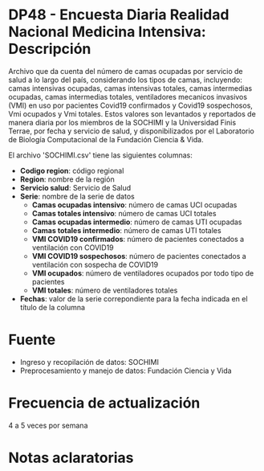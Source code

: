 # DP48 - Encuesta Diaria Realidad Nacional Medicina Intensiva: Descripción
Archivo que da cuenta del número de camas ocupadas por servicio de salud a lo largo del país, considerando los tipos de 
camas, incluyendo: camas intensivas ocupadas, camas intensivas totales, camas intermedias ocupadas, camas intermedias 
totales, ventiladores mecanicos invasivos (VMI) en uso por pacientes Covid19 confirmados y Covid19 sospechosos, Vmi 
ocupados y Vmi totales. Estos valores son levantados y reportados de manera diaria por los miembros de la SOCHIMI y la 
Universidad Finis Terrae, por fecha y servicio de salud, y disponibilizados por el Laboratorio de Biología Computacional
 de la Fundación Ciencia & Vida.

El archivo 'SOCHIMI.csv' tiene las siguientes columnas:

* **Codigo region**: código regional
* **Region**: nombre de la región
* **Servicio salud**: Servicio de Salud
* **Serie**: nombre de la serie de datos
    * **Camas ocupadas intensivo**: número de camas UCI ocupadas
    * **Camas totales intensivo**: número de camas UCI totales
    * **Camas ocupadas intermedio**: número de camas UTI ocupadas
    * **Camas totales intermedio**: número de camas UTI totales
    * **VMI COVID19 confirmados**: número de pacientes conectados a ventilación con COVID19
    * **VMI COVID19 sospechosos**:  número de pacientes conectados a ventilación con sospecha de COVID19
    * **VMI ocupados**: número de ventiladores ocupados por todo tipo de pacientes
    * **VMI totales**: número de ventiladores totales
* **Fechas**: valor de la serie correpondiente para la fecha indicada en el título de la columna

# Fuente
* Ingreso y recopilación de datos: SOCHIMI
* Preprocesamiento y manejo de datos: Fundación Ciencia y Vida

# Frecuencia de actualización
4 a 5 veces por semana

# Notas aclaratorias
